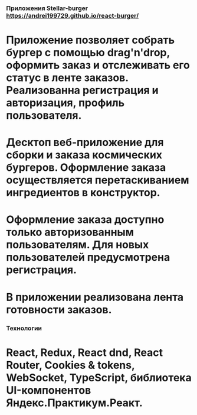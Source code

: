 ### Приложения Stellar-burger https://andrei199729.github.io/react-burger/
##
# Приложение позволяет собрать бургер с помощью drag'n'drop, оформить заказ и отслеживать его статус в ленте заказов. Реализованна регистрация и авторизация, профиль пользователя.
# Десктоп веб-приложение для сборки и заказа космических бургеров. Оформление заказа осуществляется перетаскиванием ингредиентов в конструктор.
# Оформление заказа доступно только авторизованным пользователям. Для новых пользователей предусмотрена регистрация.
#  В приложении реализована лента готовности заказов.
### Технологии
##
# React, Redux, React dnd, React Router, Cookies & tokens, WebSocket, TypeScript, библиотека UI-компонентов Яндекс.Практикум.Реакт.
